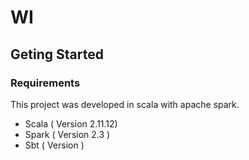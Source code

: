 # WI 

## Geting Started 

### Requirements
This project was developed in scala with apache spark.

* Scala ( Version 2.11.12)
* Spark ( Version 2.3 ) 
* Sbt ( Version )

### 
